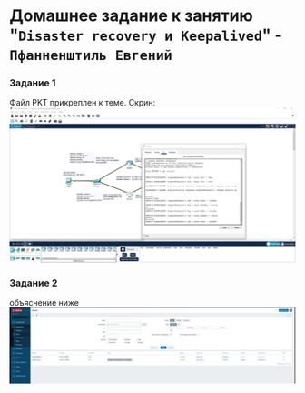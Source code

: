 # Домашнее задание к занятию "`Disaster recovery и Keepalived`" - `Пфанненштиль Евгений`


### Задание 1
Файл PKT прикреплен к теме.
Скрин:
![alt text](https://github.com/Shtil71/pfannenes-8-03-hw/blob/main/photo_2024-09-24_17-27-28.jpg)
### Задание 2 
объяснение ниже
![alt text](https://github.com/Shtil71/pfannenes-8-03-hw/blob/main/2.jpg)
